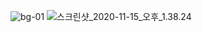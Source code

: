 ![bg-01](/uploads/5ed04a416beea3f45b41d0f3615676ef/bg-01.png)
![스크린샷_2020-11-15_오후_1.38.24](/uploads/3d25ed3ef7ca443efde170cca3e4c67f/스크린샷_2020-11-15_오후_1.38.24.png)